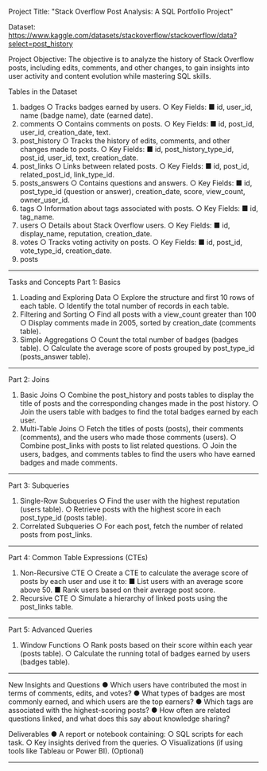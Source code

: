 Project Title: "Stack Overflow Post Analysis: A SQL Portfolio Project"

Dataset: https://www.kaggle.com/datasets/stackoverflow/stackoverflow/data?select=post_history

Project Objective: The objective is to analyze the history of Stack Overflow posts, including edits, comments, and
other changes, to gain insights into user activity and content evolution while mastering SQL skills.

Tables in the Dataset

1. badges
○ Tracks badges earned by users.
○ Key Fields:
■ id, user_id, name (badge name), date (earned date).
2. comments
○ Contains comments on posts.
○ Key Fields:
■ id, post_id, user_id, creation_date, text.
3. post_history
○ Tracks the history of edits, comments, and other changes made to posts.
○ Key Fields:
■ id, post_history_type_id, post_id, user_id, text,
creation_date.
4. post_links
○ Links between related posts.
○ Key Fields:
■ id, post_id, related_post_id, link_type_id.
5. posts_answers
○ Contains questions and answers.
○ Key Fields:
■ id, post_type_id (question or answer), creation_date, score,
view_count, owner_user_id.
6. tags
○ Information about tags associated with posts.
○ Key Fields:
■ id, tag_name.
7. users
○ Details about Stack Overflow users.
○ Key Fields:
■ id, display_name, reputation, creation_date.
8. votes
○ Tracks voting activity on posts.
○ Key Fields:
■ id, post_id, vote_type_id, creation_date.
9. posts
____________________________________________________________________________________________________________________________________________________________________
Tasks and Concepts
Part 1: Basics
1. Loading and Exploring Data
○ Explore the structure and first 10 rows of each table.
○ Identify the total number of records in each table.
2. Filtering and Sorting
○ Find all posts with a view_count greater than 100
○ Display comments made in 2005, sorted by creation_date (comments
table).
3. Simple Aggregations
○ Count the total number of badges (badges table).
○ Calculate the average score of posts grouped by post_type_id
(posts_answer table).
____________________________________________________________________________________________________________________________________________________________________
Part 2: Joins
1. Basic Joins
○ Combine the post_history and posts tables to display the title of
posts and the corresponding changes made in the post history.
○ Join the users table with badges to find the total badges earned by each
user.
2. Multi-Table Joins
○ Fetch the titles of posts (posts), their comments (comments), and the
users who made those comments (users).
○ Combine post_links with posts to list related questions.
○ Join the users, badges, and comments tables to find the users who have
earned badges and made comments.
____________________________________________________________________________________________________________________________________________________________________

Part 3: Subqueries
1. Single-Row Subqueries
○ Find the user with the highest reputation (users table).
○ Retrieve posts with the highest score in each post_type_id (posts
table).
2. Correlated Subqueries
○ For each post, fetch the number of related posts from post_links.
____________________________________________________________________________________________________________________________________________________________________
Part 4: Common Table Expressions (CTEs)
1. Non-Recursive CTE
○ Create a CTE to calculate the average score of posts by each user and
use it to:
■ List users with an average score above 50.
■ Rank users based on their average post score.
2. Recursive CTE
○ Simulate a hierarchy of linked posts using the post_links table.
___________________________________________________________________________________________________________________________________________________________________
Part 5: Advanced Queries
1. Window Functions
○ Rank posts based on their score within each year (posts table).
○ Calculate the running total of badges earned by users (badges table).
___________________________________________________________________________________________________________________________________________________________________
New Insights and Questions
● Which users have contributed the most in terms of comments, edits, and votes?
● What types of badges are most commonly earned, and which users are the top
earners?
● Which tags are associated with the highest-scoring posts?
● How often are related questions linked, and what does this say about knowledge
sharing?

Deliverables
● A report or notebook containing:
○ SQL scripts for each task.
○ Key insights derived from the queries.
○ Visualizations (if using tools like Tableau or Power BI). (Optional)
___________________________________________________________________________________________________________________________________________________________________
